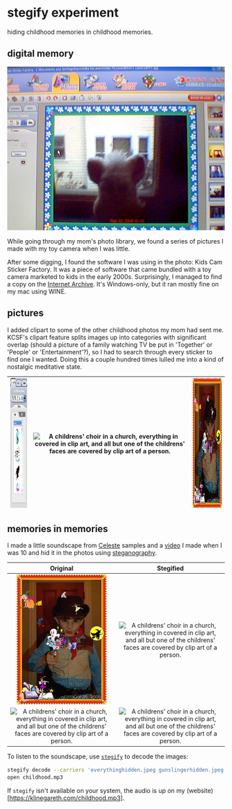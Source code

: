 # stegify experiment

hiding childhood memories in childhood memories.

## digital memory

![Blurry screenshot of 2008-era photo software being used to edit a photo of a Furby](./readme-pics/kidscam.jpeg)

While going through my mom's photo library, we found a series of pictures I made with my toy camera when I was little.

After some digging, I found the software I was using in the photo: Kids Cam Sticker Factory. It was a piece of software that came bundled with a toy camera marketed to kids in the early 2000s. Surprisingly, I managed to find a copy on the [Internet Archive](https://archive.org/details/sticker-factory). It's Windows-only, but it ran mostly fine on my mac using WINE.

## pictures

I added clipart to some of the other childhood photos my mom had sent me. KCSF's clipart feature splits images up into categories with significant overlap (should a picture of a family watching TV be put in 'Together' or 'People' or 'Entertainment'?), so I had to search through every sticker to find one I wanted. Doing this a couple hundred times lulled me into a kind of nostalgic meditative state.

| <img alt="A screenshot of a menu for adding clipart to an image" src="./readme-pics/clipart.png" height="300"/> | <img alt="A childrens' choir in a church, everything in covered in clip art, and all but one of the childrens' faces are covered by clip art of a person." src="./src/everything.jpeg" height="300"/> | <img alt="Young boy in a cowboy costume pointing a toy revolver at the camera. Random clip art comes out of the toy gun, and clip art witches fly around the picture." src="./src/gunslinger.jpeg" height="300"/> |
| --------------------------------------------------------------------------------------------------------------- | ----------------------------------------------------------------------------------------------------------------------------------------------------------------------------------------------------- | ----------------------------------------------------------------------------------------------------------------------------------------------------------------------------------------------------------------- |

## memories in memories

I made a little soundscape from [Celeste](https://www.celestegame.com/) samples and a [video](https://www.youtube.com/watch?v=y59hM2c7s4I) I made when I was 10 and hid it
in the photos using [steganography](https://en.wikipedia.org/wiki/steganography).

|                                                                                                     Original                                                                                                      |                                                                                                       Stegified                                                                                                        |
| :---------------------------------------------------------------------------------------------------------------------------------------------------------------------------------------------------------------: | :--------------------------------------------------------------------------------------------------------------------------------------------------------------------------------------------------------------------: |
| <img alt="Young boy in a cowboy costume pointing a toy revolver at the camera. Random clip art comes out of the toy gun, and clip art witches fly around the picture." src="./src/gunslinger.jpeg" height="300"/> | <img alt="A childrens' choir in a church, everything in covered in clip art, and all but one of the childrens' faces are covered by clip art of a person." src="./gunslingerhidden.jpeg" height="300" align="center"/> |
|       <img alt="A childrens' choir in a church, everything in covered in clip art, and all but one of the childrens' faces are covered by clip art of a person." src="./src/everything.jpeg" height="300"/>       | <img alt="A childrens' choir in a church, everything in covered in clip art, and all but one of the childrens' faces are covered by clip art of a person." src="./everythinghidden.jpeg" height="300" align="center"/> |

To listen to the soundscape, use [`stegify`](https://github.com/DimitarPetrov/stegify) to decode the images:

```bash
stegify decode --carriers 'everythinghidden.jpeg gunslingerhidden.jpeg' --result 'childhood.mp3'
open childhood.mp3
```

If `stegify` isn't available on your system, the audio is up on my (website)[https://klinegareth.com/childhood.mp3].
